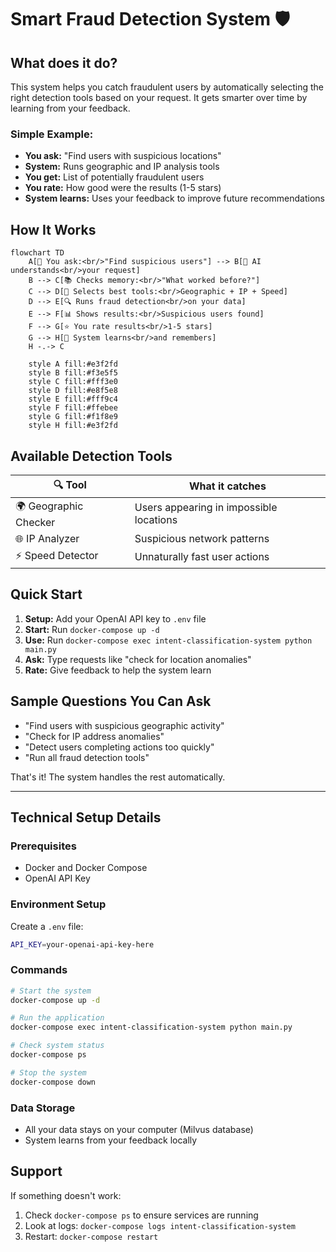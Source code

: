# Smart Fraud Detection System 🛡️

## What does it do?

This system helps you catch fraudulent users by automatically selecting the right detection tools based on your request. It gets smarter over time by learning from your feedback.

### Simple Example:

- **You ask:** "Find users with suspicious locations"
- **System:** Runs geographic and IP analysis tools
- **You get:** List of potentially fraudulent users
- **You rate:** How good were the results (1-5 stars)
- **System learns:** Uses your feedback to improve future recommendations

## How It Works

```mermaid
flowchart TD
    A[👤 You ask:<br/>"Find suspicious users"] --> B[🧠 AI understands<br/>your request]
    B --> C[📚 Checks memory:<br/>"What worked before?"]
    C --> D[🤖 Selects best tools:<br/>Geographic + IP + Speed]
    D --> E[🔍 Runs fraud detection<br/>on your data]
    E --> F[📊 Shows results:<br/>Suspicious users found]
    F --> G[⭐ You rate results<br/>1-5 stars]
    G --> H[💾 System learns<br/>and remembers]
    H -.-> C

    style A fill:#e3f2fd
    style B fill:#f3e5f5
    style C fill:#fff3e0
    style D fill:#e8f5e8
    style E fill:#fff9c4
    style F fill:#ffebee
    style G fill:#f1f8e9
    style H fill:#e3f2fd
```

## Available Detection Tools

| 🔍 Tool               | What it catches                         |
| --------------------- | --------------------------------------- |
| 🌍 Geographic Checker | Users appearing in impossible locations |
| 🌐 IP Analyzer        | Suspicious network patterns             |
| ⚡ Speed Detector     | Unnaturally fast user actions           |

## Quick Start

1. **Setup:** Add your OpenAI API key to `.env` file
2. **Start:** Run `docker-compose up -d`
3. **Use:** Run `docker-compose exec intent-classification-system python main.py`
4. **Ask:** Type requests like "check for location anomalies"
5. **Rate:** Give feedback to help the system learn

## Sample Questions You Can Ask

- "Find users with suspicious geographic activity"
- "Check for IP address anomalies"
- "Detect users completing actions too quickly"
- "Run all fraud detection tools"

That's it! The system handles the rest automatically.

---

## Technical Setup Details

### Prerequisites

- Docker and Docker Compose
- OpenAI API Key

### Environment Setup

Create a `.env` file:

```bash
API_KEY=your-openai-api-key-here
```

### Commands

```bash
# Start the system
docker-compose up -d

# Run the application
docker-compose exec intent-classification-system python main.py

# Check system status
docker-compose ps

# Stop the system
docker-compose down
```

### Data Storage

- All your data stays on your computer (Milvus database)
- System learns from your feedback locally

## Support

If something doesn't work:

1. Check `docker-compose ps` to ensure services are running
2. Look at logs: `docker-compose logs intent-classification-system`
3. Restart: `docker-compose restart`
